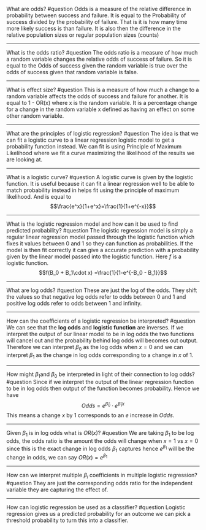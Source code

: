 What are odds? #question 
	Odds is a measure of the relative difference in probability between success and failure. It is equal to the Probability of success divided by the probability of failure. That is it is how many time more likely success is than failure. It is also then the difference in the relative population sizes or regular population sizes (counts)

---
What is the odds ratio? #question 
	The odds ratio is a measure of how much a random variable changes the relative odds of success of failure. So it is equal to the Odds of success given the random variable is true over the odds of success given that random variable is false.

---
What is effect size? #question 
	This is a measure of how much a change to a random variable affects the odds of success and failure for another. It is equal to 1 - OR(x) where x is the random variable. It is a percentage change for a change in the random variable x defined as having an effect on some other random variable.

---
What are the principles of logistic regression? #question 
	The idea is that we can fit a logistic curve to a linear regression logistic model to get a probability function instead. We can fit is using Principle of Maximum Likelihood where we fit a curve maximizing the likelihood of the results we are looking at.

---
What is a logistic curve? #question
	A logistic curve is given by the logistic function. It is useful because it can fit a linear regression well to be able to match probability instead in helps fit using the principle of maximum likelihood. And is equal to $$\frac{e^x}{1+e^x}=\frac{1}{1+e^{-x}}$$

---
What is the logistic regression model and how can it be used to find predicted probability? #question 
	The logistic regression model is simply a regular linear regression model passed through the logistic function which fixes it values between 0 and 1 so they can function as probabilities. If the model is then fit correctly it can give a accurate prediction with a probability given by the linear model passed into the logistic function. Here $f$ is a logistic function. $$f(B_0 + B_1\cdot x) =\frac{1}{1-e^{-B_0 - B_1}}$$

---
What are log odds? #question 
	These are just the log of the odds. They shift the values so that negative log odds refer to odds between 0 and 1 and positive log odds refer to odds between 1 and infinity.

---
How can the coefficients of a logistic regression be interpreted? #question  
	We can see that the **log odds** and **logistic function** are inverses. If we interpret the output of our linear model to be in log odds the two functions will cancel out and the probability behind log odds will becomes out output. Therefore we can interpret $\beta_0$ as the log odds when $x=0$ and we can interpret $\beta_1$ as the change in log odds corresponding to a change in $x$ of $1$.

---
How might $\beta_1$and $\beta_0$ be interpreted in light of their connection to log odds? #question 
	Since if we interpret the output of the linear regression function to be in log odds then output of the function becomes probability. Hence we have $$Odds=e^{\hat\beta_0}\cdot e^{\hat\beta_1x}$$
	This means a change $x$ by $1$ corresponds to an $e$ increase in $Odds$.

---
Given $\beta_1$ is in log odds what is $OR(x)$? #question 
	We are taking $\beta_1$ to be log odds, the odds ratio is the amount the odds will change when $x=1$ vs $x=0$ since this is the exact change in log odds $\beta_1$ captures hence $e^{\beta_1}$ will be the change in odds, we can say $OR(x)=e^{\beta_1}$

---
How can we interpret multiple $\beta_i$ coefficients in multiple logistic regression? #question 
	They are just the corresponding odds ratio for the independent variable they are capturing the effect of.

---
How can logistic regression be used as a classifier? #question
	Logistic regression gives us a predicted probability for an outcome we can pick a threshold probability to turn this into a classifier.